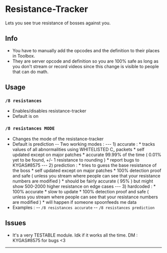 # Resistance-Tracker
Lets you see true resistance of bosses against you.

## Info
- You have to manually add the opcodes and the definition to their places in Toolbox.
- They are server opcode and definition so you are 100% safe as long as you don't stream or record videos since this change is visible to people that can do math.

## Usage

### `/8 resistances`
- Enables/disables resistance-tracker
- Default is on

### `/8 resistances MODE`
- Changes the mode of the resistance-tracker
- Default is prediction
-- Two working modes :
			--- 1) accurate :
				* tracks values of all abnormalities using WHITELISTED C_ packets
				* self updated except on major patches
				* accurate 99.99% of the time ( 0.01% yet to be found, +/- 1 resistance to rounding )
				* report bugs to KYGAS#8575
			--- 2) prediction :
				* tries to guess the base resistance of the boss
				* self updated except on major patches
				* 100% detection proof and safe ( unless you stream where people can see that your resistance numbers are modified )
				* should be fairly accurate ( 95% ) but might show 500-2000 higher resistance on edge cases
			--- 3) hardcoded :
				* 100% accurate
				* slow to update
				* 100% detection proof and safe ( unless you stream where people can see that your resistance numbers are modified )
				* will happen if someone spoonfeeds me data 
- Examples : 
-- `/8 resistances accurate`
-- `/8 resistances prediction`
## Issues
- It's a very TESTABLE module. Idk if it works all the time. DM : KYGAS#8575 for bugs <3

---